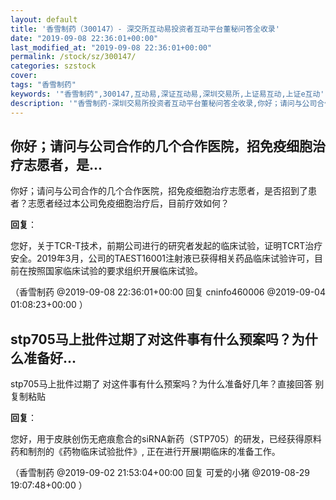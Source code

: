 ```yaml
---
layout: default
title: '香雪制药（300147）- 深交所互动易投资者互动平台董秘问答全收录'
date: "2019-09-08 22:36:01+00:00"
last_modified_at: "2019-09-08 22:36:01+00:00"
permalink: /stock/sz/300147/
categories: szstock
cover: 
tags: "香雪制药"
keywords: '"香雪制药",300147,互动易,深证互动易,深圳交易所,上证易互动,上证e互动'
description: '"香雪制药-深圳交易所投资者互动平台董秘问答全收录,你好；请问与公司合作的几个合作医院，招免疫细胞治疗志愿者，是否招到了患者？志愿者经过本公司免疫细胞治疗后，目前疗效如何？"'
---
```


## 你好；请问与公司合作的几个合作医院，招免疫细胞治疗志愿者，是...

你好；请问与公司合作的几个合作医院，招免疫细胞治疗志愿者，是否招到了患者？志愿者经过本公司免疫细胞治疗后，目前疗效如何？

**回复**：

您好，关于TCR-T技术，前期公司进行的研究者发起的临床试验，证明TCRT治疗安全。2019年3月，公司的TAEST16001注射液已获得相关药品临床试验许可，目前在按照国家临床试验的要求组织开展临床试验。 

（香雪制药  @2019-09-08 22:36:01+00:00 回复 cninfo460006  @2019-09-04 01:08:23+00:00 ）

## stp705马上批件过期了对这件事有什么预案吗？为什么准备好...

stp705马上批件过期了 对这件事有什么预案吗？为什么准备好几年？直接回答 别复制粘贴

**回复**：

您好，用于皮肤创伤无疤痕愈合的siRNA新药（STP705）的研发，已经获得原料药和制剂的《药物临床试验批件》, 正在进行开展I期临床的准备工作。 

（香雪制药  @2019-09-02 21:53:04+00:00 回复 可爱的小猪  @2019-08-29 19:07:48+00:00 ）

